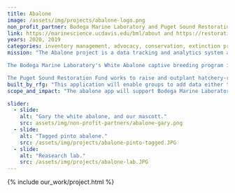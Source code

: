 ```yaml
---
title: Abalone
image: /assets/img/projects/abalone-logo.png
non_profit_partner: Bodega Marine Laboratory and Puget Sound Restoration Fund 
link: https://marinescience.ucdavis.edu/bml/about and https://restorationfund.org/programs/pintoabalone/
years: 2020, 2019
categories: inventory management, advocacy, conservation, extinction prevention
mission: "The Abalone project is a data tracking and analytics system aimed at storing and measuring data for population trends, mortality rates, and breeding programs. Designed as a multi-tenant application, Abalone will initially serve two stakeholders, the Bodega Marine Laboratory at UC Davis and the Puget Sound Restoration Fund in Washington State.

The Bodega Marine Laboratory's White Abalone captive breeding program is working to prevent the extinction of the White Abalone (Haliotis sorenseni), an endangered marine snail. White abalone are one of seven species found in California and are culturally significant to the native people of the area. White abalone were perilously overfished throughout the 20th century, resulting in a 99 percent population decrease by the end of the 1970s. This group is working to reverse their decline and have already seen some great success, they currently have more abalone in the lab than exist in the wild!

The Puget Sound Restoration Fund works to raise and outplant hatchery-reared Pinto Abalone (Haliotis kamtschatkana), the only abalone species found in the Washington waters. This species has cultural and ecological significance, grazing rock surfaces and maintaining the health of rocky reef habitat and kelp beds. The Washington Department of Fish & Wildlife (WDFW) documented a ~98% decline from 1992 to 2017, leading the pinto abalone to be listed as a State endangered species in 2019."
built_by_rfg: "This application will enable groups to add data either through CSV upload or through the web interface. Groups can view reports and visual representations of key data. Future plans include giving groups the ability to generate custom reports on the fly."
scope_and_impact: "The abalone app will support Bodega Marine Laboratory and Puget Sound Restoration Fund keep White Abalone and Pinto Abalone from going extinct. "

slider:
  - slide: 
    alt: "Gary the white abalone, and our mascott."
    src: assets/img/non-profit-partners/abalone-gary.png
  - slide: 
    alt: "Tagged pinto abalone."
    src: /assets/img/projects/abalone-pinto-tagged.JPG
  - slide: 
    alt: "Reasearch lab."
    src: /assets/img/projects/abalone-lab.JPG
---
```


{% include our_work/project.html %}
